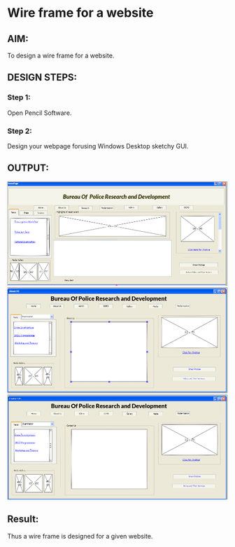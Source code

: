 # Wire frame for a website
## AIM:
To design a wire frame for a website.
## DESIGN STEPS:
### Step 1:
Open Pencil Software.
### Step 2:
Design your webpage forusing Windows Desktop sketchy GUI.
## OUTPUT:
![inp](11.png)
![inp](12.png)
![inp](13.png)
## Result:
Thus a wire frame is designed for a given website.
